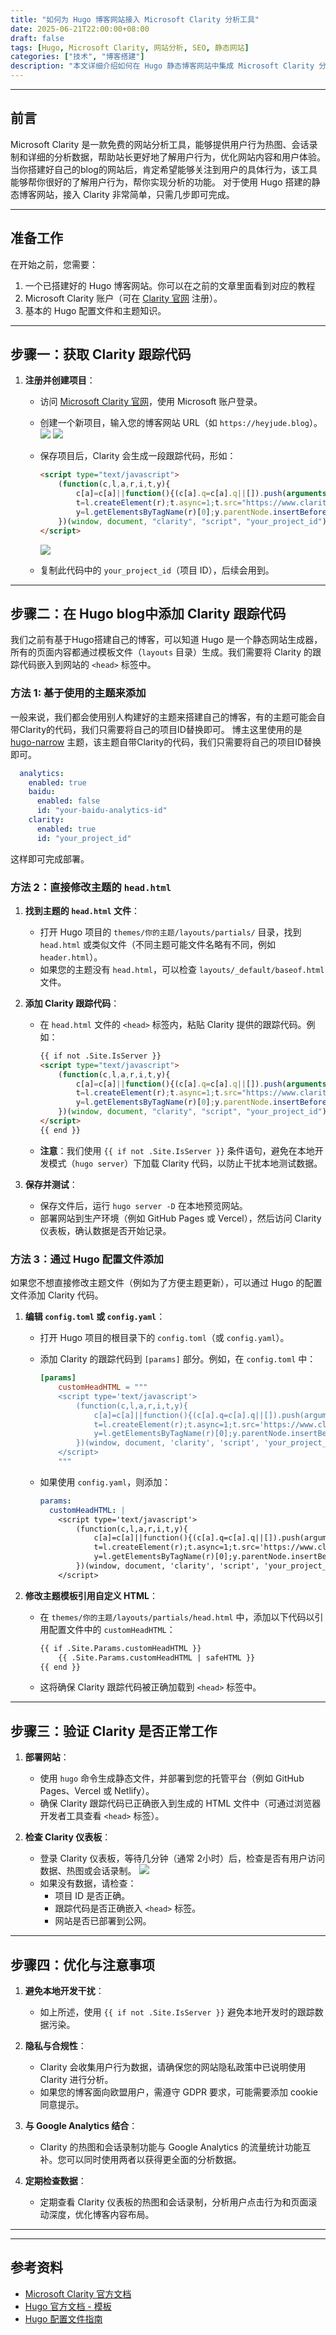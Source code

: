 ```yaml
---
title: "如何为 Hugo 博客网站接入 Microsoft Clarity 分析工具"
date: 2025-06-21T22:00:00+08:00
draft: false
tags: [Hugo, Microsoft Clarity, 网站分析, SEO, 静态网站]
categories: ["技术", "博客搭建"]
description: "本文详细介绍如何在 Hugo 静态博客网站中集成 Microsoft Clarity 分析工具，通过简单的步骤实现用户行为分析和热图功能，提升网站优化与用户体验。"
---
```


---

## 前言

Microsoft Clarity 是一款免费的网站分析工具，能够提供用户行为热图、会话录制和详细的分析数据，帮助站长更好地了解用户行为，优化网站内容和用户体验。当你搭建好自己的blog的网站后，肯定希望能够关注到用户的具体行为，该工具能够帮你很好的了解用户行为，帮你实现分析的功能。 对于使用 Hugo 搭建的静态博客网站，接入 Clarity 非常简单，只需几步即可完成。

---

## 准备工作

在开始之前，您需要：

1. 一个已搭建好的 Hugo 博客网站。你可以在之前的文章里面看到对应的教程
2. Microsoft Clarity 账户（可在 [Clarity 官网](https://clarity.microsoft.com/) 注册）。
3. 基本的 Hugo 配置文件和主题知识。

---

## 步骤一：获取 Clarity 跟踪代码

1. **注册并创建项目**：
   - 访问 [Microsoft Clarity 官网](https://clarity.microsoft.com/)，使用 Microsoft 账户登录。
   - 创建一个新项目，输入您的博客网站 URL（如 `https://heyjude.blog`）。
   ![](https://img.music-poster.art/2025/06/1d4e1b96c05d92a6e5e10b94fa9a6a2e.png)
   ![](https://img.music-poster.art/2025/06/d2e9b6f461b2546bbf3cb32228ba23f6.png)
   - 保存项目后，Clarity 会生成一段跟踪代码，形如：

     ```html
     <script type="text/javascript">
         (function(c,l,a,r,i,t,y){
             c[a]=c[a]||function(){(c[a].q=c[a].q||[]).push(arguments)};
             t=l.createElement(r);t.async=1;t.src="https://www.clarity.ms/tag/"+i;
             y=l.getElementsByTagName(r)[0];y.parentNode.insertBefore(t,y);
         })(window, document, "clarity", "script", "your_project_id");
     </script>
     ```
      ![](https://img.music-poster.art/2025/06/e153583c872ea5a5724778e001a1a8d7.png)
   - 复制此代码中的 `your_project_id`（项目 ID），后续会用到。

---

## 步骤二：在 Hugo blog中添加 Clarity 跟踪代码

我们之前有基于Hugo搭建自己的博客，可以知道 Hugo 是一个静态网站生成器，所有的页面内容都通过模板文件（`layouts` 目录）生成。我们需要将 Clarity 的跟踪代码嵌入到网站的 `<head>` 标签中。

### 方法 1: 基于使用的主题来添加

一般来说，我们都会使用别人构建好的主题来搭建自己的博客，有的主题可能会自带Clarity的代码，我们只需要将自己的项目ID替换即可。
博主这里使用的是 [hugo-narrow](https://github.com/tom2almighty/hugo-narrow) 主题，该主题自带Clarity的代码，我们只需要将自己的项目ID替换即可。

```yaml
  analytics:
    enabled: true
    baidu:
      enabled: false
      id: "your-baidu-analytics-id"
    clarity:
      enabled: true
      id: "your_project_id"
```

这样即可完成部署。

### 方法 2：直接修改主题的 `head.html`

1. **找到主题的 `head.html` 文件**：
   - 打开 Hugo 项目的 `themes/你的主题/layouts/partials/` 目录，找到 `head.html` 或类似文件（不同主题可能文件名略有不同，例如 `header.html`）。
   - 如果您的主题没有 `head.html`，可以检查 `layouts/_default/baseof.html` 文件。

2. **添加 Clarity 跟踪代码**：
   - 在 `head.html` 文件的 `<head>` 标签内，粘贴 Clarity 提供的跟踪代码。例如：

     ```html
     {{ if not .Site.IsServer }}
     <script type="text/javascript">
         (function(c,l,a,r,i,t,y){
             c[a]=c[a]||function(){(c[a].q=c[a].q||[]).push(arguments)};
             t=l.createElement(r);t.async=1;t.src="https://www.clarity.ms/tag/"+i;
             y=l.getElementsByTagName(r)[0];y.parentNode.insertBefore(t,y);
         })(window, document, "clarity", "script", "your_project_id");
     </script>
     {{ end }}
     ```

   - **注意**：我们使用 `{{ if not .Site.IsServer }}` 条件语句，避免在本地开发模式（`hugo server`）下加载 Clarity 代码，以防止干扰本地测试数据。

3. **保存并测试**：
   - 保存文件后，运行 `hugo server -D` 在本地预览网站。
   - 部署网站到生产环境（例如 GitHub Pages 或 Vercel），然后访问 Clarity 仪表板，确认数据是否开始记录。

### 方法 3：通过 Hugo 配置文件添加

如果您不想直接修改主题文件（例如为了方便主题更新），可以通过 Hugo 的配置文件添加 Clarity 代码。

1. **编辑 `config.toml` 或 `config.yaml`**：
   - 打开 Hugo 项目的根目录下的 `config.toml`（或 `config.yaml`）。
   - 添加 Clarity 的跟踪代码到 `[params]` 部分。例如，在 `config.toml` 中：

     ```toml
     [params]
         customHeadHTML = """
         <script type='text/javascript'>
             (function(c,l,a,r,i,t,y){
                 c[a]=c[a]||function(){(c[a].q=c[a].q||[]).push(arguments)};
                 t=l.createElement(r);t.async=1;t.src='https://www.clarity.ms/tag/'+i;
                 y=l.getElementsByTagName(r)[0];y.parentNode.insertBefore(t,y);
             })(window, document, 'clarity', 'script', 'your_project_id');
         </script>
         """
     ```

   - 如果使用 `config.yaml`，则添加：

     ```yaml
     params:
       customHeadHTML: |
         <script type='text/javascript'>
             (function(c,l,a,r,i,t,y){
                 c[a]=c[a]||function(){(c[a].q=c[a].q||[]).push(arguments)};
                 t=l.createElement(r);t.async=1;t.src='https://www.clarity.ms/tag/'+i;
                 y=l.getElementsByTagName(r)[0];y.parentNode.insertBefore(t,y);
             })(window, document, 'clarity', 'script', 'your_project_id');
         </script>
     ```

2. **修改主题模板引用自定义 HTML**：
   - 在 `themes/你的主题/layouts/partials/head.html` 中，添加以下代码以引用配置文件中的 `customHeadHTML`：

     ```html
     {{ if .Site.Params.customHeadHTML }}
         {{ .Site.Params.customHeadHTML | safeHTML }}
     {{ end }}
     ```

   - 这将确保 Clarity 跟踪代码被正确加载到 `<head>` 标签中。

---

## 步骤三：验证 Clarity 是否正常工作

1. **部署网站**：
   - 使用 `hugo` 命令生成静态文件，并部署到您的托管平台（例如 GitHub Pages、Vercel 或 Netlify）。
   - 确保 Clarity 跟踪代码已正确嵌入到生成的 HTML 文件中（可通过浏览器开发者工具查看 `<head>` 标签）。

2. **检查 Clarity 仪表板**：
   - 登录 Clarity 仪表板，等待几分钟（通常 2小时）后，检查是否有用户访问数据、热图或会话录制。
   ![](https://img.music-poster.art/2025/06/75aaa3bce1bc23c1b5eec841eca1976c.png)
   - 如果没有数据，请检查：
     - 项目 ID 是否正确。
     - 跟踪代码是否正确嵌入 `<head>` 标签。
     - 网站是否已部署到公网。

---

## 步骤四：优化与注意事项

1. **避免本地开发干扰**：
   - 如上所述，使用 `{{ if not .Site.IsServer }}` 避免本地开发时的跟踪数据污染。

2. **隐私与合规性**：
   - Clarity 会收集用户行为数据，请确保您的网站隐私政策中已说明使用 Clarity 进行分析。
   - 如果您的博客面向欧盟用户，需遵守 GDPR 要求，可能需要添加 cookie 同意提示。

3. **与 Google Analytics 结合**：
   - Clarity 的热图和会话录制功能与 Google Analytics 的流量统计功能互补。您可以同时使用两者以获得更全面的分析数据。

4. **定期检查数据**：
   - 定期查看 Clarity 仪表板的热图和会话录制，分析用户点击行为和页面滚动深度，优化博客内容布局。

---

---

## 参考资料

- [Microsoft Clarity 官方文档](https://docs.microsoft.com/en-us/clarity/)
- [Hugo 官方文档 - 模板](https://gohugo.io/templates/)
- [Hugo 配置文件指南](https://gohugo.io/getting-started/configuration/)